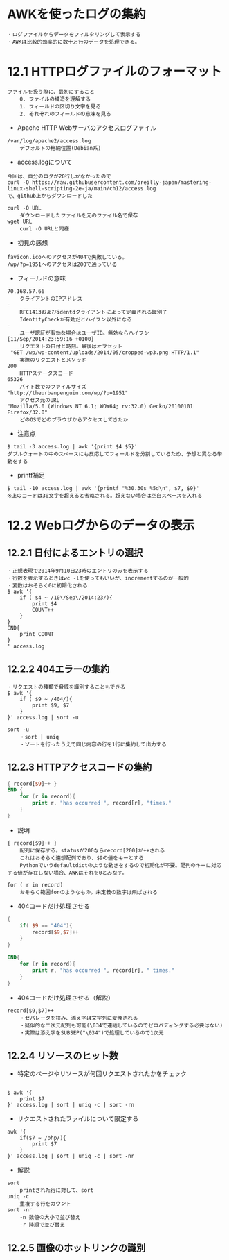 # AWKを使ったログの集約
```
・ログファイルからデータをフィルタリングして表示する
・AWKは比較的効率的に数十万行のデータを処理できる。
```

# 12.1 HTTPログファイルのフォーマット
```
ファイルを扱う際に、最初にすること
    0. ファイルの構造を理解する
    1. フィールドの区切り文字を見る
    2. それぞれのフィールドの意味を見る

```
- Apache HTTP Webサーバのアクセスログファイル
```
/var/log/apache2/access.log
    デフォルトの格納位置(Debian系)
```

- access.logについて
```
今回は、自分のログが20行しかなかったので
curl -O https://raw.githubusercontent.com/oreilly-japan/mastering-linux-shell-scripting-2e-ja/main/ch12/access.log
で、github上からダウンロードした

curl -O URL
    ダウンロードしたファイルを元のファイル名で保存
wget URL
    curl -O URLと同様
```
- 初見の感想
```
favicon.icoへのアクセスが404で失敗している。
/wp/?p=1951へのアクセスは200で通っている
```

- フィールドの意味
```
70.168.57.66
    クライアントのIPアドレス
-
    RFC1413およびidentdクライアントによって定義される識別子
    IdentityCheckが有効だとハイフン以外になる
-
    ユーザ認証が有効な場合はユーザID。無効ならハイフン
[11/Sep/2014:23:59:16 +0100]
    リクエストの日付と時刻。最後はオフセット
 "GET /wp/wp-content/uploads/2014/05/cropped-wp3.png HTTP/1.1"
    実際のリクエストとメソッド
200
    HTTPステータスコード
65326
    バイト数でのファイルサイズ
"http://theurbanpenguin.com/wp/?p=1951"
    アクセス元のURL
"Mozilla/5.0 (Windows NT 6.1; WOW64; rv:32.0) Gecko/20100101 Firefox/32.0"
    どのOSでどのブラウザからアクセスしてきたか

```
- 注意点
```
$ tail -3 access.log | awk '{print $4 $5}'
ダブルクォートの中のスペースにも反応してフィールドを分割しているため、予想と異なる挙動をする
```

- printf補足
```
$ tail -10 access.log | awk '{printf "%30.30s %5d\n", $7, $9}'
※上のコードは30文字を超えると省略される。超えない場合は空白スペースを入れる
```

# 12.2 Webログからのデータの表示

## 12.2.1 日付によるエントリの選択
```
・正規表現で2014年9月10日23時のエントリのみを表示する
・行数を表示するときはwc -lを使ってもいいが、incrementするのが一般的
・変数はおそらく0に初期化される
$ awk '{
    if ( $4 ~ /10\/Sep\/2014:23/){
        print $4
        COUNT++
    }
}
END{
    print COUNT
}
' access.log
```

## 12.2.2 404エラーの集約
```
・リクエストの種類で脅威を識別することもできる
$ awk '{
    if ( $9 ~ /404/){
        print $9, $7
    }
}' access.log | sort -u

sort -u
    ・sort | uniq
    ・ソートを行ったうえで同じ内容の行を1行に集約して出力する
```

## 12.2.3 HTTPアクセスコードの集約
```awk
{ record[$9]++ }
END {
    for (r in record){
        print r, "has occurred ", record[r], "times."
    }
}
```
- 説明
```
{ record[$9]++ }
    配列に保存する。statusが200ならrecord[200]が++される
    これはおそらく連想配列であり、$9の値をキーとする
    Pythonでいうdefaultdictのような動きをするので初期化が不要。配列のキーに対応する値が存在しない場合、AWKはそれを0とみなす。

for ( r in record)
    おそらく範囲forのようなもの。未定義の数字は飛ばされる
```
- 404コードだけ処理させる
```awk
{
    if( $9 == "404"){
        record[$9,$7]++
    }
}

END{
    for (r in record){
        print r, "has occurred ", record[r], " times."
    }
}
```
- 404コードだけ処理させる（解説）
```
record[$9,$7]++
    ・セパレータを挟み、添え字は文字列に変換される
    ・疑似的な二次元配列も可能(\034で連結しているのでゼロパディングする必要はない)
    ・実際は添え字をSUBSEP("\034")で処理しているので1次元
```

## 12.2.4 リソースのヒット数
- 特定のページやリソースが何回リクエストされたかをチェック
```

$ awk '{
    print $7
}' access.log | sort | uniq -c | sort -rn
```
- リクエストされたファイルについて限定する
```
awk '{
    if($7 ~ /php/){
        print $7
    }
}' access.log | sort | uniq -c | sort -nr
```
- 解説
```
sort
    printされた行に対して、sort
uniq -c
    重複する行をカウント
sort -nr
    -n 数値の大小で並び替え
    -r 降順で並び替え
```

## 12.2.5 画像のホットリンクの識別